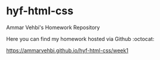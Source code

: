 # hyf-html-css

Ammar Vehbi's Homework Repository

Here you can find my homework hosted via Github :octocat:

https://ammarvehbi.github.io/hyf-html-css/week1